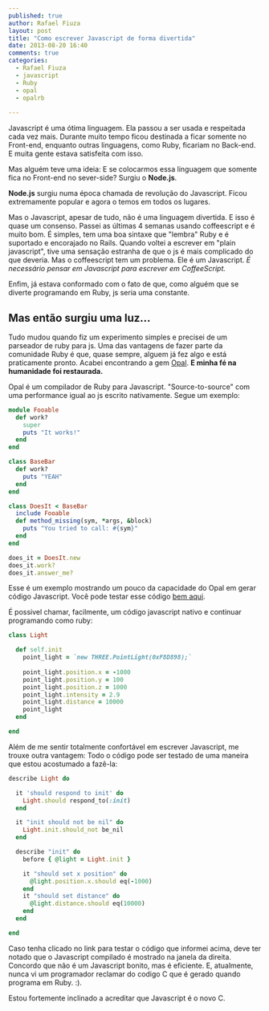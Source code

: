 ```yaml
---
published: true
author: Rafael Fiuza
layout: post
title: "Como escrever Javascript de forma divertida"
date: 2013-08-20 16:40
comments: true
categories:
  - Rafael Fiuza
  - javascript
  - Ruby
  - opal
  - opalrb
  
---
```



Javascript é uma ótima linguagem. Ela passou a ser usada e respeitada cada vez mais. Durante muito tempo ficou destinada a ficar somente no Front-end, enquanto outras linguagens, como Ruby, ficariam no Back-end. E muita gente estava satisfeita com isso.


Mas alguém teve uma ideia: E se colocarmos essa linguagem que somente fica no Front-end no sever-side? Surgiu o **Node.js**.

<!-- more -->
**Node.js** surgiu numa época chamada de revolução do Javascript. Ficou extremamente popular e agora o temos em todos os lugares.

Mas o Javascript, apesar de tudo, não é uma linguagem divertida. E isso é quase um consenso.
Passei as últimas 4 semanas usando coffeescript e é muito bom. É simples, tem uma boa sintaxe que "lembra" Ruby e é suportado e encorajado no Rails. Quando voltei a escrever em "plain javascript", tive uma sensação estranha de que o js é mais complicado do que deveria. Mas o coffeescript tem um problema. Ele é um Javascript. *É necessário pensar em Javascript para escrever em CoffeeScript.*

Enfim, já estava conformado com o fato de que, como alguém que se diverte programando em Ruby, js seria uma constante.

## Mas então surgiu uma luz...
Tudo mudou quando fiz um experimento simples e precisei de um parseador de ruby para js. Uma das vantagens de fazer parte da comunidade Ruby é que, quase sempre, alguem já fez algo e está praticamente pronto. Acabei encontrando a gem [Opal][opal_gem]. **E minha fé na humanidade foi restaurada.**

Opal é um compilador de Ruby para Javascript. "Source-to-source" com uma performance igual ao js escrito nativamente. Segue um exemplo:


```ruby
module Fooable 
  def work?
    super
    puts "It works!"
  end
end

class BaseBar
  def work?
    puts "YEAH"
  end  
end

class DoesIt < BaseBar
  include Fooable
  def method_missing(sym, *args, &block)
    puts "You tried to call: #{sym}"
  end
end

does_it = DoesIt.new
does_it.work?
does_it.answer_me?
```

Esse é um exemplo mostrando um pouco da capacidade do Opal em gerar código Javascript.
Você pode testar esse código [bem aqui][code_example].

É possivel chamar, facilmente, um código javascript nativo e continuar programando como ruby:

```ruby
class Light

  def self.init
    point_light = `new THREE.PointLight(0xF8D898);`
 
    point_light.position.x = -1000
    point_light.position.y = 100
    point_light.position.z = 1000
    point_light.intensity = 2.9
    point_light.distance = 10000
    point_light
  end

end
```

Além de me sentir totalmente confortável em escrever Javascript, me trouxe outra vantagem:
Todo o código pode ser testado de uma maneira que estou acostumado a fazê-la:

```ruby
describe Light do

  it 'should respond to init' do
    Light.should respond_to(:init)
  end

  it "init should not be nil" do
    Light.init.should_not be_nil
  end

  describe "init" do
    before { @light = Light.init }

    it "should set x position" do
      @light.position.x.should eq(-1000)
    end
    it "should set distance" do
      @light.distance.should eq(10000)
    end
  end

end
```
Caso tenha clicado no link para testar o código que informei acima, deve ter notado que o Javascript compilado é mostrado na janela da direita.
Concordo que não é um Javascript bonito, mas é eficiente. E, atualmente, nunca vi um programador reclamar do codigo C que é gerado quando programa em Ruby. :).

Estou fortemente inclinado a acreditar que Javascript é o novo C.

[code_example]: http://bit.ly/17ChGDH
[opal_gem]: http://opalrb.org/